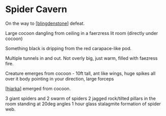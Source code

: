 # Spider Cavern
On the way to [[blingdenstone]] defeat.

Large cocoon dangling from ceiling in a faerzress lit room (directly under cocoon)

Something black is dripping from the red carapace-like pod.

Multiple tunnels in and out. Not overly big, just warm, filled with faezress fire.

Creature emerges from cocoon - 10ft tall, ant like wings, huge spikes all over it body pointing in your direction, large forceps

[[hjarka]] emerged from cocoon.

3 giant spiders and 2 swarm of spiders
2 jagged rock/tilted pillars in the room standing at 20deg angles
1 hour glass stalagmite formation of spider web.

[//begin]: # "Autogenerated link references for markdown compatibility"
[blingdenstone]: blingdenstone "Blingdenstone"
[hjarka]: ../pcs/hjarka "Hjarka"
[//end]: # "Autogenerated link references"
